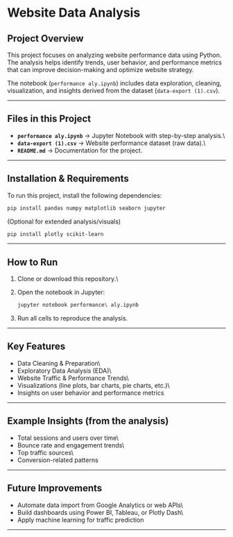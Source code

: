 # Website Data Analysis

## Project Overview

This project focuses on analyzing website performance data using Python.
The analysis helps identify trends, user behavior, and performance
metrics that can improve decision-making and optimize website strategy.

The notebook (`performance aly.ipynb`) includes data exploration,
cleaning, visualization, and insights derived from the dataset
(`data-export (1).csv`).

------------------------------------------------------------------------

## Files in this Project

-   **`performance aly.ipynb`** → Jupyter Notebook with step-by-step
    analysis.\
-   **`data-export (1).csv`** → Website performance dataset (raw data).\
-   **`README.md`** → Documentation for the project.

------------------------------------------------------------------------

## Installation & Requirements

To run this project, install the following dependencies:

``` bash
pip install pandas numpy matplotlib seaborn jupyter
```

(Optional for extended analysis/visuals)

``` bash
pip install plotly scikit-learn
```

------------------------------------------------------------------------

## How to Run

1.  Clone or download this repository.\

2.  Open the notebook in Jupyter:

    ``` bash
    jupyter notebook performance\ aly.ipynb
    ```

3.  Run all cells to reproduce the analysis.

------------------------------------------------------------------------

## Key Features

-   Data Cleaning & Preparation\
-   Exploratory Data Analysis (EDA)\
-   Website Traffic & Performance Trends\
-   Visualizations (line plots, bar charts, pie charts, etc.)\
-   Insights on user behavior and performance metrics

------------------------------------------------------------------------

## Example Insights (from the analysis)

-   Total sessions and users over time\
-   Bounce rate and engagement trends\
-   Top traffic sources\
-   Conversion-related patterns

------------------------------------------------------------------------

## Future Improvements

-   Automate data import from Google Analytics or web APIs\
-   Build dashboards using Power BI, Tableau, or Plotly Dash\
-   Apply machine learning for traffic prediction

------------------------------------------------------------------------

